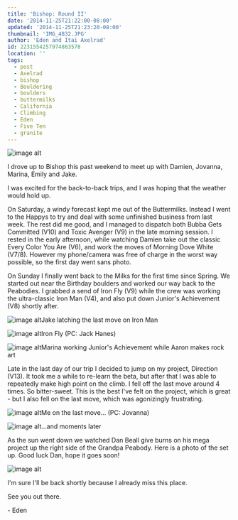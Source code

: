 ```yaml
---
title: 'Bishop: Round II'
date: '2014-11-25T21:22:00-08:00'
updated: '2014-11-25T21:23:20-08:00'
thumbnail: 'IMG_4832.JPG'
author: 'Eden and Itai Axelrad'
id: 2231554257974863578
location: ''
tags:
  - post
  - Axelrad
  - bishop
  - Bouldering
  - boulders
  - buttermilks
  - California
  - Climbing
  - Eden
  - Five Ten
  - granite
---
```


![image alt](/images/IMG_4832.JPG)

I drove up to Bishop this past weekend to meet up with Damien, Jovanna, Marina, Emily and Jake.

I was excited for the back-to-back trips, and I was hoping that the weather would hold up.

On Saturday, a windy forecast kept me out of the Buttermilks. Instead I went to the Happys to try and deal with some unfinished business from last week. The rest did me good, and I managed to dispatch both Bubba Gets Committed (V10) and Toxic Avenger (V9) in the late morning session. I rested in the early afternoon, while watching Damien take out the classic Every Color You Are (V6), and work the moves of Morning Dove White (V7/8). However my phone/camera was free of charge in the worst way possible, so the first day went sans photo.

On Sunday I finally went back to the Milks for the first time since Spring. We started out near the Birthday boulders and worked our way back to the Peabodies. I grabbed a send of Iron Fly (V9) while the crew was working the ultra-classic Iron Man (V4), and also put down Junior's Achievement (V8) shortly after.

![image alt](/images/IMG_4816.JPG)Jake latching the last move on Iron Man

![image alt](/images/IMG_4856.jpg)Iron Fly (PC: Jack Hanes)

![image alt](/images/IMG_4820.JPG)Marina working Junior's Achievement while Aaron makes rock art

Late in the last day of our trip I decided to jump on my project, Direction (V13). It took me a while to re-learn the beta, but after that I was able to repeatedly make high point on the climb. I fell off the last move around 4 times. So bitter-sweet. This is the best I've felt on the project, which is great - but I also fell on the last move, which was agonizingly frustrating.

![image alt](/images/IMG_4854.JPG)Me on the last move... (PC: Jovanna)

![image alt](/images/giphy.gif)...and moments later

As the sun went down we watched Dan Beall give burns on his mega project up the right side of the Grandpa Peabody. Here is a photo of the set up. Good luck Dan, hope it goes soon!

![image alt](/images/IMG_4843.JPG)

I'm sure I'll be back shortly because I already miss this place. 

See you out there.

\- Eden

